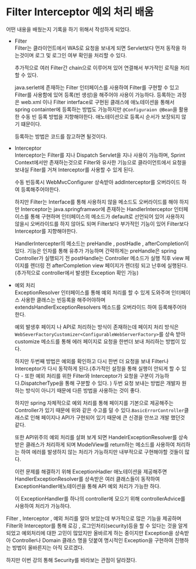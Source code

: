 # Filter Interceptor 예외 처리 배움

어떤 내용을 배웠는지 기록을 하기 위해서 작성하게 되었다.

* Filter    
  Filter는 클라이언트에서 WAS로 요청을 보내게 되면 Servlet보다 먼저 동작을 하는것이며 로그 및 로그인 여부 확인을 처리할 수 있다.

  추가적으로 여러 Filter간 chain으로 이루어져 있어 연결해서 부가적인 로직을 처리할 수 있다.

  java.serlet에 존재하는 Filter 인터페이스를 사용하여 Filter를 구현할 수 있고 Filter를 사용함에 있어 등록(빈 생성)을 해주어야 사용이 가능하다. 등록하는 과정은 web.xml 이나
  Filter interface로 구현된 클래스에 애노테이션을 통해서 spring containter에 등록하는 방법도 가능하지만 `@Configuraion @Bean`을 활용한 수동 빈 등록 방법을 지향해야한다.
  애노테이션으로 등록시 순서가 보장되지 않기 떄문이다.

  등록하는 방법은 코드를 참고하면 될것이다.

* Interceptor    
  Interceptor는 Filter를 지나 Dispatch Servlet을 지나 사용이 가능하며, Sprint Context에서만 존재하는것으로 Filter와 유사한 기능으로 클라이언트에서 요청을 보내실
  Fiter를 거쳐 Interceptor를 사용할 수 있게 된다.

  수동 빈등록시 WebMvcConfigurer 상속받아 addInterceptor를 오버라이드 하여 등록해주어야한다.

    하지만 Filter는 Interface를 통해 사용하지 않을 메소드도 오버라이드를 해야 하지만 Interceptor는 java.springframwor에 존재하는 HandlerInterceptor 인터페이스를 통해 구현하며 인터페이스의 메소드가 default로 선언되어 있어 사용하지 않을시 오버라이드를 하지 않아도 되며 Filter보다 부가적인 기능이 있어 Filter보다 Interceptor를 지향해야한다.    

    HandlerIntercepter의 메소드는 preHandle , postHadle , afterCompletion이 있다. 기능은 인자를 통해 유추가 가능하며 간략하게는 preHandle은 spring Controller가 실행되기 전 postHandle는 Controller 메소드가 실행 직후 view 페이지를 렌더링 전 afterCompletion view 페이지가 렌더링 되고 난후에 실행된다.(추가적으로 controller에서 발생한 Exception 확인 가능)

* 예외 처리    
  ExceptionResolver 인터페이스를 통해 예외 처리를 할 수 있게 도와주며 인터페이스 사용한 클래스는 빈등록을 해주어야하며 extendsHandlerExceptionResolvers 메소드를 오버라이드
  하여 등록해주어야한다.

  예외 발생후 페이지 나 API로 처리하는 방식이 존재하는데 페이지 처리 방식은 `WebSeverFactoryCustomizer<ConfigurableWebServerFactory>`를 상속 받아 customize
  메소드를 통해 에러 페이지로 요청을 한번더 보내 처리하는 방법이 있다.

  하지만 두번째 방법은 예외를 확인하고 다시 한번 더 요청을 보내 Filter나 Interceptor가 다시 동작하게 된다.(추가적인 설정을 통해 실행이 안되게 할 수 있다 - 또한 예외 처리를 위한 Filter와
  Interceptor가 요청을 구분이 가능하다.DispatcherType을 통해 구분할 수 있다. ) 두번 요청 보내는 방법은 개발자 원하는 방식이 아니기 때문에 다른 방법을 사용하는 것이 좋다.

  하지만 spring 자체적으로 예외 처리를 통해 페이지를 기본으로 제공해주는 Controller가 있기 때문에 위와 같은 수고를 덜 수 있다.`BasicErrorController`클래스로 인해 페이지나 API가
  구현되어 있기 때문에 큰 신경을 안쓰고 개발 했던것 같다.

  또한 API위주의 예외 처리를 살펴 보게 되면 HandelrExceptionResolver를 상속받은 클래스가 처리하게 되며 ModelView를 return하는 메소드를 사용하여 처리하는 하여 에러를 발생하지
  않는 처리가 가능하지만 내부적으로 구현해야할 것들이 많다.



  이런 문제를 해결하기 위해 ExceptionHadler 애노테이션을 제공해주면 HandlerExceptionResolver를 상속받은 여러 클래스들이 동작하여 ExceptionHandler애노테이션을 통해 API
  예외 처리가 가능한 하다.

  이 ExceptionHandler를 하나의 controller에 모으기 위해 controllerAdvice를 사용하여 처리가 가능하다.

Filter , Interceptor , 예외 처리를 알아 보았는데 부가적으로 많은 기능을 제공하며 Filter와 Interceptor를 통해 로깅 , 로그인처리(security)등을 할 수 있다는 것을 알게 되었고
예외처리에 대한 고민이 많았지만 올바르게 하는 중이지만 Exception을 상속받아 Controller나 Domain 클래스 명을 덧붙여 명시적인 Exception을 구현하여 진행하는 방법이 올바른지는 아직
모르겠다.

하지만 이번 강의 통해 Security를 바라보는 관점이 달라졌다.



